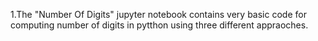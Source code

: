 1.The "Number Of Digits" jupyter notebook contains very basic code for computing number of digits in pytthon using three different appraoches.
 

